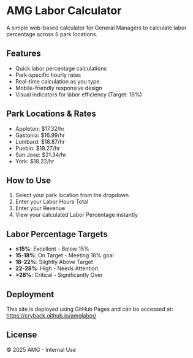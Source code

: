 # AMG Labor Calculator

A simple web-based calculator for General Managers to calculate labor percentage across 6 park locations.

## Features
- Quick labor percentage calculations
- Park-specific hourly rates
- Real-time calculation as you type
- Mobile-friendly responsive design
- Visual indicators for labor efficiency (Target: 18%)

## Park Locations & Rates
- Appleton: $17.32/hr
- Gastonia: $16.99/hr
- Lombard: $18.87/hr
- Pueblo: $18.27/hr
- San Jose: $21.34/hr
- York: $18.22/hr

## How to Use
1. Select your park location from the dropdown
2. Enter your Labor Hours Total
3. Enter your Revenue
4. View your calculated Labor Percentage instantly

## Labor Percentage Targets
- **≤15%**: Excellent - Below 15%
- **15-18%**: On Target - Meeting 18% goal
- **18-22%**: Slightly Above Target
- **22-28%**: High - Needs Attention  
- **>28%**: Critical - Significantly Over

## Deployment
This site is deployed using GitHub Pages and can be accessed at:
https://cryback.github.io/amglabor/

## License
© 2025 AMG - Internal Use